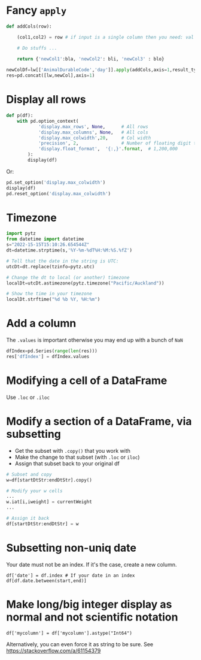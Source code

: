 # Fancy `apply`
```python
def addCols(row):

    (col1,col2) = row # if input is a single column then you need: val = row[0] as row as-is, is a namedTuple

    # Do stuffs ...
    
    return {'newCol1':bla, 'newCol2': bli, 'newCol3' : blo}

newColDf=lw[['AnimalDurableCode','day']].apply(addCols,axis=1,result_type='expand')
res=pd.concat([lw,newCol],axis=1)

```

# Display all rows
```python
def p(df):
    with pd.option_context(
            'display.max_rows', None,      # All rows
            'display.max_columns', None,   # All cols
            'display.max_colwidth',20,     # Col width
            'precision', 2,                # Number of floating digit to display
            'display.float_format',  '{:,}'.format,  # 1,200,000
        ):
        display(df)
```

Or:
```python
pd.set_option('display.max_colwidth')
display(df)
pd.reset_option('display.max_colwidth')
```

# Timezone
```python
import pytz
from datetime import datetime 
s="2022-15-15T15:10:26.654544Z"
dt=datetime.strptime(s,'%Y-%m-%dT%H:%M:%S.%fZ')

# Tell that the date in the string is UTC:
utcDt=dt.replace(tzinfo=pytz.utc)

# Change the dt to local (or another) timezone
localDt=utcDt.astimezone(pytz.timezone("Pacific/Auckland"))

# Show the time in your timezone
localDt.strftime("%d %b %Y, %H:%m")

```


# Add a column
The `.values` is important otherwise you may end up with a bunch of `NaN`
```python
dfIndex=pd.Series(range(len(res)))
res['dfIndex'] = dfIndex.values  
```

# Modifying a cell of a DataFrame
Use `.loc` or `.iloc`

# Modify a section of a DataFrame, via subsetting
* Get the subset with `.copy()` that you work with
* Make the change to that subset (with `.loc` or `iloc`)
* Assign that subset back to your original df 

```python
# Subset and copy
w=df[startDtStr:endDtStr].copy()

# Modify your w cells
...
w.iat[i,iweight] = currentWeight
...

# Assign it back
df[startDtStr:endDtStr] = w

```

# Subsetting non-uniq date
Your date must not be an index. If it's the case, create a new column.
```
df['date'] = df.index # If your date in an index
df[df.date.between(start,end)]
```

# Make long/big integer display as normal and not scientific notation
```
df['mycolumn'] = df['mycolumn'].astype("Int64")
```
Alternatively, you can even force it as string to be sure. See https://stackoverflow.com/a/61154379
